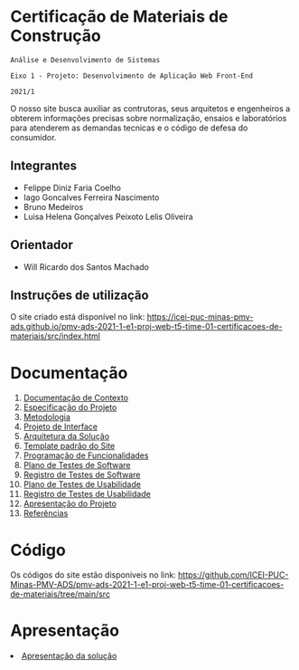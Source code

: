 # Certificação de Materiais de Construção

`Análise e Desenvolvimento de Sistemas`

`Eixo 1 - Projeto: Desenvolvimento de Aplicação Web Front-End`

`2021/1`

O nosso site busca auxiliar as contrutoras, seus arquitetos e engenheiros a obterem informações precisas sobre normalização, ensaios e laboratórios para atenderem as demandas tecnicas e o código de defesa do consumidor.

## Integrantes

* Felippe Diniz Faria Coelho
* Iago Goncalves Ferreira Nascimento
* Bruno Medeiros
* Luisa Helena Gonçalves Peixoto Lelis Oliveira

## Orientador

* Will Ricardo dos Santos Machado

## Instruções de utilização

O site criado está disponível no link: https://icei-puc-minas-pmv-ads.github.io/pmv-ads-2021-1-e1-proj-web-t5-time-01-certificacoes-de-materiais/src/index.html

# Documentação

<ol>
<li><a href="docs/01-Documentação de Contexto.md"> Documentação de Contexto</a></li>
<li><a href="docs/02-Especificação do Projeto.md"> Especificação do Projeto</a></li>
<li><a href="docs/03-Metodologia.md"> Metodologia</a></li>
<li><a href="docs/04-Projeto de Interface.md"> Projeto de Interface</a></li>
<li><a href="docs/05-Arquitetura da Solução.md"> Arquitetura da Solução</a></li>
<li><a href="docs/06-Template padrão do Site.md"> Template padrão do Site</a></li>
<li><a href="docs/07-Programação de Funcionalidades.md"> Programação de Funcionalidades</a></li>
<li><a href="docs/08-Plano de Testes de Software.md"> Plano de Testes de Software</a></li>
<li><a href="docs/09-Registro de Testes de Software.md"> Registro de Testes de Software</a></li>
<li><a href="docs/10-Plano de Testes de Usabilidade.md"> Plano de Testes de Usabilidade</a></li>
<li><a href="docs/11-Registro de Testes de Usabilidade.md"> Registro de Testes de Usabilidade</a></li>
<li><a href="docs/12-Apresentação do Projeto.md"> Apresentação do Projeto</a></li>
<li><a href="docs/13-Referências.md"> Referências</a></li>
</ol>

# Código

Os códigos do site estão disponiveis no link: https://github.com/ICEI-PUC-Minas-PMV-ADS/pmv-ads-2021-1-e1-proj-web-t5-time-01-certificacoes-de-materiais/tree/main/src

# Apresentação

<li><a href="presentation/README.md"> Apresentação da solução</a></li>
